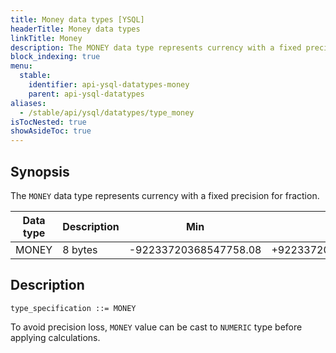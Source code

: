```yaml
---
title: Money data types [YSQL]
headerTitle: Money data types
linkTitle: Money
description: The MONEY data type represents currency with a fixed precision for fraction.
block_indexing: true
menu:
  stable:
    identifier: api-ysql-datatypes-money
    parent: api-ysql-datatypes
aliases:
  - /stable/api/ysql/datatypes/type_money
isTocNested: true
showAsideToc: true
---
```


## Synopsis

The `MONEY` data type represents currency with a fixed precision for fraction.

Data type | Description | Min | Max |
----------|-------------|-----|-----|
MONEY | 8 bytes | -92233720368547758.08 | +92233720368547758.07 |

## Description

```
type_specification ::= MONEY
```

To avoid precision loss, `MONEY` value can be cast to `NUMERIC` type before applying calculations.
